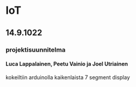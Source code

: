 # IoT
## 14.9.1022
### projektisuunnitelma
#### Luca Lappalainen, Peetu Vainio ja Joel Utriainen
kokeiltiin arduinolla kaikenlaista
7 segment display
